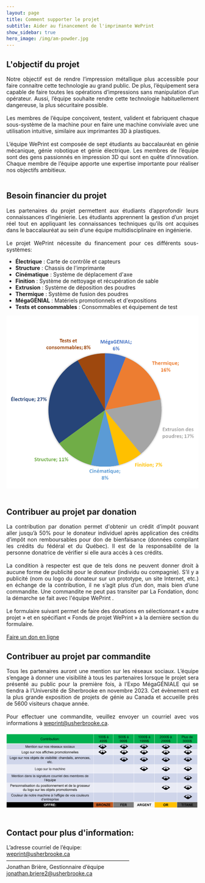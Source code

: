 ```yaml
---
layout: page
title: Comment supporter le projet
subtitle: Aider au financement de l'imprimante WePrint
show_sidebar: true
hero_image: /img/am-powder.jpg
---
```


## L'objectif du projet


<div style="text-align: justify">Notre objectif est de rendre l’impression métallique plus accessible pour faire connaitre cette technologie au grand public. De plus, l’équipement sera capable de faire toutes les opérations d’impressions sans manipulation d’un opérateur. Aussi, l’équipe souhaite rendre cette technologie habituellement dangereuse, la plus sécuritaire possible.
<br>
<br>
Les membres de l’équipe conçoivent, testent, valident et fabriquent chaque sous-système de la machine pour en faire une machine conviviale avec une utilisation intuitive, similaire aux imprimantes 3D à plastiques. 
<br>
<br>
L’équipe WePrint est composée de sept étudiants au baccalauréat en génie mécanique, génie robotique et génie électrique. Les membres de l’équipe sont des gens passionnés en impression 3D qui sont en quête d’innovation. Chaque membre de l’équipe apporte une expertise importante pour réaliser nos objectifs ambitieux.
</div>
<br>

## Besoin financier du projet

<div style="text-align: justify">
Les partenaires du projet permettent aux étudiants d’approfondir leurs connaissances d’ingénierie. Les étudiants apprennent la gestion d’un projet réel tout en appliquant les connaissances techniques qu’ils ont acquises dans le baccalauréat au sein d’une équipe multidisciplinaire en ingénierie.
<br>
<br>
Le projet WePrint nécessite du financement pour ces différents sous-systèmes: 
</div>

- **Électrique**    : Carte de contrôle et capteurs 
- **Structure**     : Chassis de l'imprimante
- **Cinématique**   : Système de déplacement d'axe
- **Finition**     : Système de nettoyage et récupération de sable
- **Extrusion**     : Système de déposition des poudres
- **Thermique**     : Système de fusion des poudres
- **MégaGÉNIAL**    : Matériels promotionnels et d'expositions 
- **Tests et consommables**         : Consommables et équipement de test

<div style="text-align: center;">
    <img src="/img/Budget.png" alt="Budget WePrint" width="550"/>
</div>
<br>

## Contribuer au projet par donation

<div style="text-align: justify"> 
La contribution par donation permet d'obtenir un crédit d’impôt pouvant aller jusqu’à 50% pour le donateur individuel après application des crédits d’impôt non remboursables pour don de bienfaisance (données compilant les crédits du fédéral et du Québec). Il est de la responsabilité de la personne donatrice de vérifier si elle aura accès à ces crédits.
<br>
<br>
La condition à respecter est que de tels dons ne peuvent donner droit à aucune forme de publicité pour le donateur (individu ou compagnie). S’il y a publicité (nom ou logo du donateur sur un prototype, un site Internet, etc.) en échange de la contribution, il ne s’agit plus d’un don, mais bien d’une commandite. Une commandite ne peut pas transiter par La Fondation, donc la démarche se fait avec l'équipe WePrint .
<br>
<br>
Le formulaire suivant permet de faire des donations en sélectionnant « autre projet » et en spécifiant « Fonds de projet WePrint » à la dernière section du formulaire.
<br>
<br>
<a href="https://www.usherbrooke.ca/faire-un-don/#/CA_DIP">Faire un don en ligne</a>
</div>

## Contribuer au projet par commandite

<div style="text-align: justify">
Tous les partenaires auront une mention sur les réseaux sociaux. L’équipe s’engage à donner une visibilité à tous les partenaires lorsque le projet sera présenté au public pour la première fois, à l’Expo MégaGÉNIALE qui se tiendra à l’Université de Sherbrooke en novembre 2023. Cet évènement est la plus grande exposition de projets de génie au Canada et accueille près de 5600 visiteurs chaque année.
<br>
<br>
Pour effectuer une commandite, veuillez envoyer un courriel avec vos informations à <a href="mailto:weprint@usherbrooke.ca">weprint@usherbrooke.ca</a>.
</div>
<br>

<div style="text-align: center;">
    <img src="/img/sponsor_tier.png" alt="Sponsor Tier" width="1100"/>
</div>
<br>


## Contact pour plus d'information:

L’adresse courriel de l’équipe:<br>
[weprint@usherbrooke.ca](mailto:weprint@usherbrooke.ca)<br>
———————————————————————<br>
Jonathan Brière, Gestionnaire d’équipe<br>
[jonathan.briere2@usherbrooke.ca](mailto:jonathan.briere2@usherbrooke.ca)<br>
